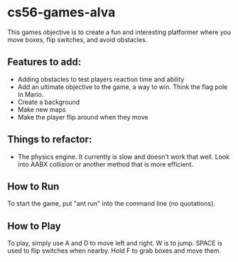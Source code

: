 # cs56-games-alva

This games objective is to create a fun and interesting platformer where you move boxes, flip switches, and avoid obstacles.

## Features to add:
* Adding obstacles to test players reaction time and ability
* Add an ultimate objective to the game, a way to win. Think the flag pole in Mario.
* Create a background
* Make new maps
* Make the player flip around when they move

## Things to refactor:
* The physics engine. It currently is slow and doesn't work that well. Look into AABX collision or another method that is more efficient.

## How to Run
To start the game, put "ant run" into the command line (no quotations).

## How to Play
To play, simply use A and D to move left and right. W is to jump. SPACE is used to flip switches when nearby. Hold F to grab boxes and move them.